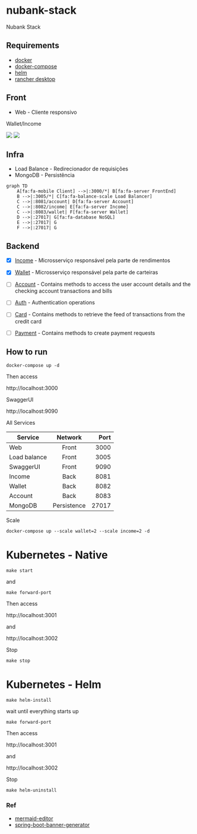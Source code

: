 # nubank-stack

Nubank Stack

## Requirements

* [docker](https://docs.docker.com/get-docker)
* [docker-compose](https://docs.docker.com/compose/install)
* [helm](https://rancherdesktop.io/)
* [rancher desktop](https://rancherdesktop.io/)

## Front
* Web - Cliente responsivo 

Wallet/Income

![](doc/wallet.png)
![](doc/income-cdi.png)


## Infra
* Load Balance - Redirecionador de requisições 
* MongoDB      - Persistência

```mermaid
graph TD
    A[fa:fa-mobile Client] -->|:3000/*| B[fa:fa-server FrontEnd]
    B -->|:3005/*| C[fa:fa-balance-scale Load Balancer]
    C -->|:8081/account| D[fa:fa-server Account]
    C -->|:8082/income| E[fa:fa-server Income]
    C -->|:8083/wallet| F[fa:fa-server Wallet]
    D -->|:27017| G[fa:fa-database NoSQL]
    E -->|:27017| G
    F -->|:27017| G
```

## Backend
- [x] [Income](app/backend/income)  - Microsserviço responsável pela parte de rendimentos
- [x] [Wallet](app/backend/wallet)   - Microsserviço responsável pela parte de carteiras
- [ ] [Account](app/backend/account)  - Contains methods to access the user account details and the checking account transactions and bills
- [ ] [Auth](app/backend/auth)     - Authentication operations
- [ ] [Card](app/backend/card)     - Contains methods to retrieve the feed of transactions from the credit card
- [ ] [Payment](app/backend/payment)  - Contains methods to create payment requests


## How to run

```
docker-compose up -d
```

Then access 

http://localhost:3000

SwaggerUI

http://localhost:9090

All Services 

| Service      |   Network   |  Port |
|--------------|:-----------:|------:|
| Web          |    Front    |  3000 |
| Load balance |    Front    |  3005 |
| SwaggerUI    |    Front    |  9090 |
| Income       |    Back     |  8081 |
| Wallet       |    Back     |  8082 |
| Account      |    Back     |  8083 |
| MongoDB      | Persistence | 27017 |


Scale 

```
docker-compose up --scale wallet=2 --scale income=2 -d
```

# Kubernetes - Native

```
make start
```
and
```
make forward-port
```

Then access 

http://localhost:3001

and 

http://localhost:3002


Stop

```
make stop
```


# Kubernetes - Helm

```
make helm-install
```

wait until everything starts up

```
make forward-port
```

Then access

http://localhost:3001

and

http://localhost:3002


Stop

```
make helm-uninstall
```

### Ref

* [mermaid-editor](https://mermaidjs.github.io/mermaid-live-editor)
* [spring-boot-banner-generator](https://springhow.com/spring-boot-banner-generator/)